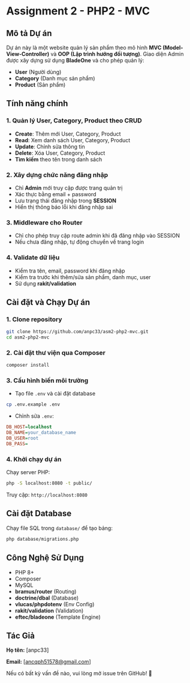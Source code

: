 # Assignment 2 - PHP2 - MVC

## Mô tả Dự án
Dự án này là một website quản lý sản phẩm theo mô hình **MVC (Model-View-Controller)** và **OOP (Lập trình hướng đối tượng)**.
Giao diện Admin được xây dựng sử dụng **BladeOne** và cho phép quản lý:
- **User** (Người dùng)
- **Category** (Danh mục sản phẩm)
- **Product** (Sản phẩm)

## Tính năng chính
### 1. Quản lý User, Category, Product theo CRUD
- **Create**: Thêm mới User, Category, Product
- **Read**: Xem danh sách User, Category, Product
- **Update**: Chỉnh sửa thông tin
- **Delete**: Xóa User, Category, Product
- **Tìm kiếm** theo tên trong danh sách

### 2. Xây dựng chức năng đăng nhập
- Chỉ **Admin** mới truy cập được trang quản trị
- Xác thực bằng email + password
- Lưu trạng thái đăng nhập trong **SESSION**
- Hiển thị thông báo lỗi khi đăng nhập sai

### 3. Middleware cho Router
- Chỉ cho phép truy cập route admin khi đã đăng nhập vào SESSION
- Nếu chưa đăng nhập, tự động chuyển về trang login

### 4. Validate dữ liệu
- Kiểm tra tên, email, password khi đăng nhập
- Kiểm tra trước khi thêm/sửa sản phẩm, danh mục, user
- Sử dụng **rakit/validation**

## Cài đặt và Chạy Dự án
### 1. Clone repository
```sh
git clone https://github.com/anpc33/asm2-php2-mvc.git
cd asm2-php2-mvc
```

### 2. Cài đặt thư viện qua Composer
```sh
composer install
```

### 3. Cấu hình biến môi trường
- Tạo file `.env` và cài đặt database
```sh
cp .env.example .env
```
- Chỉnh sửa `.env`:
```ini
DB_HOST=localhost
DB_NAME=your_database_name
DB_USER=root
DB_PASS=
```

### 4. Khởi chạy dự án
Chạy server PHP:
```sh
php -S localhost:8080 -t public/
```
Truy cập: `http://localhost:8080`

## Cài đặt Database
Chạy file SQL trong `database/` để tạo bảng:
```sh
php database/migrations.php
```

## Công Nghệ Sử Dụng
- PHP 8+
- Composer
- MySQL
- **bramus/router** (Routing)
- **doctrine/dbal** (Database)
- **vlucas/phpdotenv** (Env Config)
- **rakit/validation** (Validation)
- **eftec/bladeone** (Template Engine)

## Tác Giả
**Họ tên:** [anpc33]

**Email:** [ancqph51578@gmail.com]

Nếu có bất kỳ vấn đề nào, vui lòng mở issue trên GitHub! 🚀

